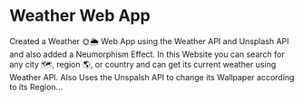 # Weather Web App
Created a Weather 🌞🌦 Web App using the Weather API and Unsplash API and also added a Neumorphism Effect.
In this Website you can search for any city 🗺, region 🌎, or country and can get its current weather using Weather API.
Also Uses the Unspalsh API to change its Wallpaper according to its Region...
